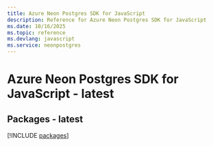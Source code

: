 ```yaml
---
title: Azure Neon Postgres SDK for JavaScript
description: Reference for Azure Neon Postgres SDK for JavaScript
ms.date: 10/16/2025
ms.topic: reference
ms.devlang: javascript
ms.service: neonpostgres
---
```

# Azure Neon Postgres SDK for JavaScript - latest
## Packages - latest
[!INCLUDE [packages](neon-postgres-index.md)]